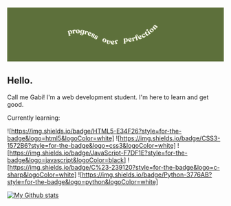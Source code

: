 ![ ](banner.png)

## Hello.

Call me Gabi! I'm a web development student. I'm here to learn and get good.  

Currently learning:

![https://img.shields.io/badge/HTML5-E34F26?style=for-the-badge&logo=html5&logoColor=white]
![https://img.shields.io/badge/CSS3-1572B6?style=for-the-badge&logo=css3&logoColor=white]
![https://img.shields.io/badge/JavaScript-F7DF1E?style=for-the-badge&logo=javascript&logoColor=black]
![https://img.shields.io/badge/C%23-239120?style=for-the-badge&logo=c-sharp&logoColor=white]
![https://img.shields.io/badge/Python-3776AB?style=for-the-badge&logo=python&logoColor=white]




[![My Github stats](https://github-readme-stats.vercel.app/api?username=gabi-studio)](https://github.com/gabi-studio/github-readme-stats)